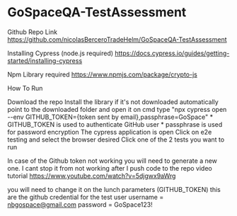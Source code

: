 # GoSpaceQA-TestAssessment
Github Repo Link
https://github.com/nicolasBerceroTradeHelm/GoSpaceQA-TestAssessment

Installing Cypress (node.js required)
https://docs.cypress.io/guides/getting-started/installing-cypress

Npm Library required
https://www.npmjs.com/package/crypto-js

How To Run

Download the repo
Install the library if it's not downloaded automatically
point to the downloaded folder and open it on cmd
type "npx cypress open --env GITHUB_TOKEN={token sent by email},passphrase=GoSpace"
    * GITHUB_TOKEN is used to authenticate GitHub user
    * passphrase is used for password encryption
The cypress application is open
Click on e2e testing and select the browser desired 
Click one of the 2 tests you want to run

In case of the Github token not working you will need to generate a new one.
I cant stop it from not working after I push code to the repo
video tutorial
https://www.youtube.com/watch?v=5djgwx9aWrg

you will need to change it on the lunch parameters (GITHUB_TOKEN)
this are the github credential for the test user
username = nbgospace@gmail.com
password = GoSpace123!
